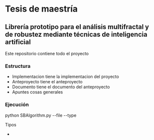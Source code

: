 # Tesis de maestría
## Librería prototipo para el análisis multifractal y de robustez mediante técnicas de inteligencia artificial

Este repositorio contiene todo el proyecto

### Estructura

- Implementacion tiene la implementacion del proyecto
- Anteproyecto tiene el anteproyecto
- Documento tiene el documento del anteproyecto
- Apuntes cosas generales

### Ejecución

python SBAlgorithm.py --file <ruta> --type <tipo>

Tipos

- 

